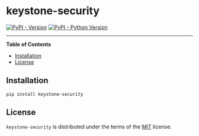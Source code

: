 # keystone-security

[![PyPI - Version](https://img.shields.io/pypi/v/keystone-security.svg)](https://pypi.org/project/keystone-security)
[![PyPI - Python Version](https://img.shields.io/pypi/pyversions/keystone-security.svg)](https://pypi.org/project/keystone-security)

-----

**Table of Contents**

- [Installation](#installation)
- [License](#license)

## Installation

```console
pip install keystone-security
```

## License

`keystone-security` is distributed under the terms of the [MIT](https://spdx.org/licenses/MIT.html) license.
